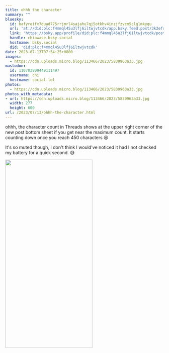 ```yaml
---
title: ohhh the character
summary: ""
bluesky:
  id: bafyreifx7duad775rrjmrl4sajahu7qj5otkhv4inzjfzvcm5clglmkyqu
  url: 'at://did:plc:f4mmql45u3lfj6iltwjvtcdk/app.bsky.feed.post/3k2efs5hwzb2w'
  link: 'https://bsky.app/profile/did:plc:f4mmql45u3lfj6iltwjvtcdk/post/3k2efs5hwzb2w'
  handle: chiawase.bsky.social
  hostname: bsky.social
  did: 'did:plc:f4mmql45u3lfj6iltwjvtcdk'
date: 2023-07-13T07:54:25+0800
images:
  - https://cdn.uploads.micro.blog/113466/2023/5839963a33.jpg
mastodon:
  id: 110703809449111497
  username: chi
  hostname: social.lol
photos:
  - https://cdn.uploads.micro.blog/113466/2023/5839963a33.jpg
photos_with_metadata:
- url: https://cdn.uploads.micro.blog/113466/2023/5839963a33.jpg
  width: 277
  height: 600
url: /2023/07/13/ohhh-the-character.html
---
```


ohhh, the character count in Threads shows at the upper right corner of the new post bottom sheet if you get near the maximum count. It starts counting down once you reach 450 characters 😆

It's so muted though, I don't think I would've noticed it had I not checked my battery for a quick second. 😅

<img src="/img/uploads/2023/5839963a33.jpg" width="277" height="600" alt="">
